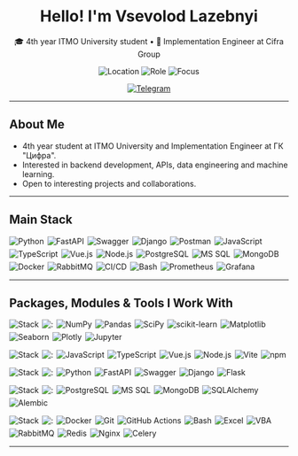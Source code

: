 <!--

**VsevolodLazebnyi/VsevolodLazebnyi** is a ✨ _special_ ✨ repository because its `README.md` (this file) appears on your GitHub profile.

-->

<div align="center">

  <h1>Hello! I'm Vsevolod Lazebnyi</h1>
  <p>🎓 4th year ITMO University student • 💼 Implementation Engineer at Cifra Group</p>

  <p>
    <img alt="Location" src="https://img.shields.io/badge/Location-Russia-555?style=for-the-badge">
    <img alt="Role" src="https://img.shields.io/badge/Role-Implementation%20Engineer-0A66C2?style=for-the-badge">
    <img alt="Focus" src="https://img.shields.io/badge/Focus-Backend%20%7C%20ML%20%7C%20Data-6C5CE7?style=for-the-badge">
  </p>
  
  [![Telegram](https://img.shields.io/badge/Telegram-26A5E4?logo=telegram&logoColor=white)](https://t.me/vllazebnyi)
  
</div>

---

## About Me

- 4th year student at ITMO University and Implementation Engineer at ГК "Цифра".
- Interested in backend development, APIs, data engineering and machine learning.
- Open to interesting projects and collaborations.

---
## Main Stack

<div style="display: flex; flex-wrap: wrap; gap: 6px; margin-bottom: 15px;">
  <img alt="Python" src="https://img.shields.io/badge/-Python-ffbc03?&logo=Python&style=for-the-badge" />
  <img alt="FastAPI" src="https://img.shields.io/badge/FastAPI-005571?style=for-the-badge&logo=fastapi" />
  <img alt="Swagger" src="https://img.shields.io/badge/Swagger-85EA2D?logo=swagger&logoColor=black&style=for-the-badge">
  <img alt="Django" src="https://img.shields.io/badge/Django-092E20?logo=django&logoColor=white&style=for-the-badge">
  <img alt="Postman" src="https://img.shields.io/badge/Postman-FF6C37?style=for-the-badge&logo=Postman&logoColor=white">
  <img alt="JavaScript" src="https://img.shields.io/badge/JavaScript-F7DF1E?logo=javascript&logoColor=black&style=for-the-badge">
  <img alt="TypeScript" src="https://img.shields.io/badge/TypeScript-3178C6?logo=typescript&logoColor=white&style=for-the-badge">
  <img alt="Vue.js" src="https://img.shields.io/badge/Vue.js-4FC08D?logo=vuedotjs&logoColor=white&style=for-the-badge">
  <img alt="Node.js" src="https://img.shields.io/badge/Node.js-339933?logo=nodedotjs&logoColor=white&style=for-the-badge">
  <img alt="PostgreSQL" src="https://img.shields.io/badge/postgres-%23316192.svg?style=for-the-badge&logo=postgresql&logoColor=white">
  <img alt="MS SQL" src="https://img.shields.io/badge/MS%20SQL-CC2927?logo=microsoftsqlserver&logoColor=white&style=for-the-badge">
  <img alt="MongoDB" src="https://img.shields.io/badge/MongoDB-47A248?logo=mongodb&logoColor=white&style=for-the-badge">
  <img alt="Docker" src="https://img.shields.io/badge/-Docker-46a2f1?&style=for-the-badge&logo=docker&logoColor=white" />
  <img alt="RabbitMQ" src="https://img.shields.io/badge/RabbitMQ-FF6600?logo=rabbitmq&logoColor=white&style=for-the-badge">
  <img alt="CI/CD" src="https://img.shields.io/badge/CI/CD-2088FF?logo=githubactions&logoColor=white&style=for-the-badge">
  <img alt="Bash" src="https://img.shields.io/badge/Bash-%23121011.svg?style=for-the-badge&logo=gnu-bash&logoColor=white">
  <img alt="Prometheus" src="https://img.shields.io/badge/Prometheus-E6522C?style=for-the-badge&logo=Prometheus&logoColor=white">
  <img alt="Grafana" src="https://img.shields.io/badge/Grafana-F2F4F9?style=for-the-badge&logo=grafana&logoColor=orange&labelColor=F2F4F9">
  
</div>

---

## Packages, Modules & Tools I Work With

<div style="display: flex; flex-wrap: wrap; gap: 6px; margin-bottom: 15px;">
  <img alt="Stack" src="https://img.shields.io/badge/1.-ML%20/%20Data-0A66C2?style=for-the-badge">
  <img alt=":" src="https://img.shields.io/badge/:-555?style=for-the-badge">
  <img alt="NumPy" src="https://img.shields.io/badge/numpy-%23013243.svg?&style=for-the-badge&logo=numpy&logoColor=white">
  <img alt="Pandas" src="https://img.shields.io/badge/pandas-%23150458.svg?style=for-the-badge&logo=pandas&logoColor=white">
  <img alt="SciPy" src="https://img.shields.io/badge/SciPy-8CAAE6?logo=scipy&logoColor=black&style=for-the-badge">
  <img alt="scikit-learn" src="https://img.shields.io/badge/scikit_learn-F7931E?style=for-the-badge&logo=scikit-learn&logoColor=white">
  <img alt="Matplotlib" src="https://img.shields.io/badge/Matplotlib-%23eeeeee.svg?style=for-the-badge&logo=Matplotlib&logoColor=blue">
  <img alt="Seaborn" src="https://img.shields.io/badge/Seaborn-4C72B0?logo=seaborn&logoColor=white&style=for-the-badge">
  <img alt="Plotly" src="https://img.shields.io/badge/Plotly-3F4F75?logo=plotly&logoColor=white&style=for-the-badge">
  <img alt="Jupyter" src="https://img.shields.io/badge/jupyter-%23FA0F00.svg?style=for-the-badge&logo=jupyter&logoColor=white">
</div>

<div style="display: flex; flex-wrap: wrap; gap: 6px; margin-bottom: 15px;">
  <img alt="Stack" src="https://img.shields.io/badge/2.-Frontend-0A66C2?style=for-the-badge">
  <img alt=":" src="https://img.shields.io/badge/:-555?style=for-the-badge">
  <img alt="JavaScript" src="https://img.shields.io/badge/JavaScript-F7DF1E?logo=javascript&logoColor=black&style=for-the-badge">
  <img alt="TypeScript" src="https://img.shields.io/badge/TypeScript-3178C6?logo=typescript&logoColor=white&style=for-the-badge">
  <img alt="Vue.js" src="https://img.shields.io/badge/Vue.js-4FC08D?logo=vuedotjs&logoColor=white&style=for-the-badge">
  <img alt="Node.js" src="https://img.shields.io/badge/Node.js-339933?logo=nodedotjs&logoColor=white&style=for-the-badge">
  <img alt="Vite" src="https://img.shields.io/badge/Vite-646CFF?logo=vite&logoColor=white&style=for-the-badge">
  <img alt="npm" src="https://img.shields.io/badge/npm-CB3837?logo=npm&logoColor=white&style=for-the-badge">
</div>

<div style="display: flex; flex-wrap: wrap; gap: 6px; margin-bottom: 15px;">
  <img alt="Stack" src="https://img.shields.io/badge/3.-Backend-0A66C2?style=for-the-badge">
  <img alt=":" src="https://img.shields.io/badge/:-555?style=for-the-badge">
  <img alt="Python" src="https://img.shields.io/badge/-Python-ffbc03?&logo=Python&style=for-the-badge" />
  <img alt="FastAPI" src="https://img.shields.io/badge/FastAPI-005571?style=for-the-badge&logo=fastapi" />
  <img alt="Swagger" src="https://img.shields.io/badge/Swagger-85EA2D?logo=swagger&logoColor=black&style=for-the-badge">
  <img alt="Django" src="https://img.shields.io/badge/Django-092E20?logo=django&logoColor=white&style=for-the-badge">
  <img alt="Flask" src="https://img.shields.io/badge/flask-%23000.svg?style=for-the-badge&logo=flask&logoColor=white">
</div>

<div style="display: flex; flex-wrap: wrap; gap: 6px; margin-bottom: 15px;">
  <img alt="Stack" src="https://img.shields.io/badge/4.-Databases%20&%20Migrations-0A66C2?style=for-the-badge">
  <img alt=":" src="https://img.shields.io/badge/:-555?style=for-the-badge">
  <img alt="PostgreSQL" src="https://img.shields.io/badge/postgres-%23316192.svg?style=for-the-badge&logo=postgresql&logoColor=white">
  <img alt="MS SQL" src="https://img.shields.io/badge/MS%20SQL-CC2927?logo=microsoftsqlserver&logoColor=white&style=for-the-badge">
  <img alt="MongoDB" src="https://img.shields.io/badge/MongoDB-47A248?logo=mongodb&logoColor=white&style=for-the-badge">
  <img alt="SQLAlchemy" src="https://img.shields.io/badge/SQLAlchemy-D71F00?logo=sqlalchemy&logoColor=white&style=for-the-badge">
  <img alt="Alembic" src="https://img.shields.io/badge/Alembic-333333?logoColor=white&style=for-the-badge">
</div>

<div style="display: flex; flex-wrap: wrap; gap: 6px; margin-bottom: 15px;">
  <img alt="Stack" src="https://img.shields.io/badge/5.-Infrastructure%20&%20Tools-0A66C2?style=for-the-badge">
  <img alt=":" src="https://img.shields.io/badge/:-555?style=for-the-badge">
  <img alt="Docker" src="https://img.shields.io/badge/-Docker-46a2f1?&style=for-the-badge&logo=docker&logoColor=white" />
  <img alt="Git" src="https://img.shields.io/badge/-Git-F05032?&style=for-the-badge&logo=git&logoColor=white" />
  <img alt="GitHub Actions" src="https://img.shields.io/badge/GitHub%20Actions-2088FF?logo=githubactions&logoColor=white&style=for-the-badge">
  <img alt="Bash" src="https://img.shields.io/badge/shell_script-%23121011.svg?style=for-the-badge&logo=gnu-bash&logoColor=white">
  <img alt="Excel" src="https://img.shields.io/badge/Excel-217346?logo=microsoftexcel&logoColor=white&style=for-the-badge">
  <img alt="VBA" src="https://img.shields.io/badge/VBA-5C2D91?logo=visualbasic&logoColor=white&style=for-the-badge">
  <img alt="RabbitMQ" src="https://img.shields.io/badge/RabbitMQ-FF6600?logo=rabbitmq&logoColor=white&style=for-the-badge">
  <img alt="Redis" src="https://img.shields.io/badge/redis-%23DD0031.svg?&style=for-the-badge&logo=redis&logoColor=white">
  <img alt="Nginx" src="https://img.shields.io/badge/Nginx-009639?logo=nginx&logoColor=white&style=for-the-badge">
  <img alt="Celery" src="https://img.shields.io/badge/Celery-37814A?logo=celery&logoColor=white&style=for-the-badge">
</div>

---

<!-- Pinned Projects block: add when ready -->
<!--
## 🚀 Pinned Projects

- [Project 1](link) — short description (stack)
- [Project 2](link) — short description (stack)
- [Project 3](link) — short description (stack)
-->

<!-- Contacts (optional) -->
<!--
## Contacts

[![Telegram](https://img.shields.io/badge/Telegram-26A5E4?logo=telegram&logoColor=white)](https://t.me/your_handle)
[![Email](https://img.shields.io/badge/Email-EB4432?logo=gmail&logoColor=white)](mailto:you@example.com)
[![LinkedIn](https://img.shields.io/badge/LinkedIn-0A66C2?logo=linkedin&logoColor=white)](https://linkedin.com/in/your_profile)
-->
